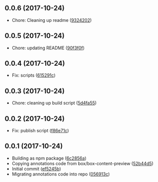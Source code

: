 <a name="0.0.6"></a>
## 0.0.6 (2017-10-24)

* Chore: Cleaning up readme ([9324202](https://github.com/box/box-annotations/commit/9324202))



<a name="0.0.5"></a>
## 0.0.5 (2017-10-24)

* Chore: updating README ([90f3f0f](https://github.com/box/box-annotations/commit/90f3f0f))



<a name="0.0.4"></a>
## 0.0.4 (2017-10-24)

* Fix: scripts ([615291c](https://github.com/box/box-annotations/commit/615291c))



<a name="0.0.3"></a>
## 0.0.3 (2017-10-24)

* Chore: cleaning up build script ([5d4fa55](https://github.com/box/box-annotations/commit/5d4fa55))



<a name="0.0.2"></a>
## 0.0.2 (2017-10-24)

* Fix: publish script ([f86e71c](https://github.com/box/box-annotations/commit/f86e71c))



<a name="0.0.1"></a>
## 0.0.1 (2017-10-24)

* Building as npm package ([6c2856a](https://github.com/box/box-annotations/commit/6c2856a))
* Copying annotations code from box/box-content-preview ([52b44d5](https://github.com/box/box-annotations/commit/52b44d5))
* Initial commit ([ef5245b](https://github.com/box/box-annotations/commit/ef5245b))
* Migrating annotations code into repo ([056913c](https://github.com/box/box-annotations/commit/056913c))



